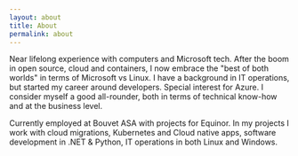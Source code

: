 ```yaml
---
layout: about
title: About
permalink: about
---
```


Near lifelong experience with computers and Microsoft tech. After the boom in open source, cloud and containers, I now embrace the "best of both worlds" in terms of Microsoft vs Linux. I have a background in IT operations, but started my career around developers. Special interest for Azure. I consider myself a good all-rounder, both in terms of technical know-how and at the business level.

Currently employed at Bouvet ASA with projects for Equinor. In my projects I work with cloud migrations, Kubernetes and Cloud native apps, software development in .NET & Python, IT operations in both Linux and Windows.